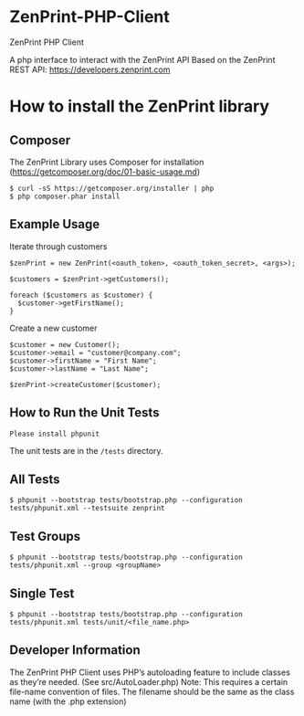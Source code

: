 ZenPrint-PHP-Client
===================

ZenPrint PHP Client

A php interface to interact with the ZenPrint API
Based on the ZenPrint REST API: https://developers.zenprint.com

How to install the ZenPrint library
===================================

Composer
--------
The ZenPrint Library uses Composer for installation (https://getcomposer.org/doc/01-basic-usage.md)

```
$ curl -sS https://getcomposer.org/installer | php
$ php composer.phar install
```

Example Usage
-------------

Iterate through customers
```
$zenPrint = new ZenPrint(<oauth_token>, <oauth_token_secret>, <args>);

$customers = $zenPrint->getCustomers();

foreach ($customers as $customer) {
  $customer->getFirstName();
}
```

Create a new customer
```
$customer = new Customer();
$customer->email = "customer@company.com";
$customer->firstName = "First Name";
$customer->lastName = "Last Name";

$zenPrint->createCustomer($customer);
```


How to Run the Unit Tests
-------------------------

```
Please install phpunit
```

The unit tests are in the `/tests` directory.

All Tests
---------

```
$ phpunit --bootstrap tests/bootstrap.php --configuration tests/phpunit.xml --testsuite zenprint
```

Test Groups
-----------
```
$ phpunit --bootstrap tests/bootstrap.php --configuration tests/phpunit.xml --group <groupName> 
```

Single Test 
-----------
```
$ phpunit --bootstrap tests/bootstrap.php --configuration tests/phpunit.xml tests/unit/<file_name.php>
```

Developer Information
---------------------

The ZenPrint PHP Client uses PHP’s autoloading feature to include classes as they’re needed. (See src/AutoLoader.php)
Note: This requires a certain file-name convention of files. The filename should be the same as the class name (with the .php extension)
